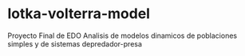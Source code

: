 # lotka-volterra-model
Proyecto Final de EDO
Analisis de modelos dinamicos de poblaciones simples y de sistemas depredador-presa
